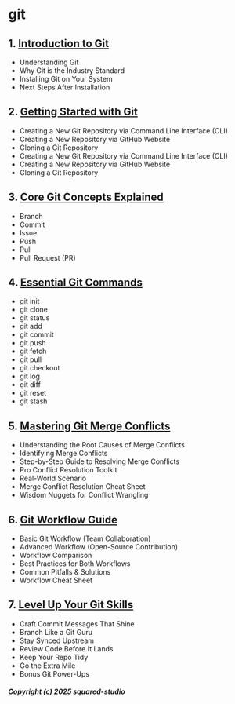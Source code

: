 # git
## 1. [Introduction to Git](git/chapter_00001.md)
  - Understanding Git
  - Why Git is the Industry Standard
  - Installing Git on Your System
  - Next Steps After Installation
## 2. [Getting Started with Git](git/chapter_00002.md)
  - Creating a New Git Repository via Command Line Interface (CLI)
  - Creating a New Repository via GitHub Website
  - Cloning a Git Repository
  - Creating a New Git Repository via Command Line Interface (CLI)
  - Creating a New Repository via GitHub Website
  - Cloning a Git Repository
## 3. [Core Git Concepts Explained](git/chapter_00003.md)
  - Branch
  - Commit
  - Issue
  - Push
  - Pull
  - Pull Request (PR)
## 4. [Essential Git Commands](git/chapter_00004.md)
  - git init
  - git clone
  - git status
  - git add
  - git commit
  - git push
  - git fetch
  - git pull
  - git checkout
  - git log
  - git diff
  - git reset
  - git stash
## 5. [Mastering Git Merge Conflicts](git/chapter_00005.md)
  - Understanding the Root Causes of Merge Conflicts
  - Identifying Merge Conflicts
  - Step-by-Step Guide to Resolving Merge Conflicts
  - Pro Conflict Resolution Toolkit
  - Real-World Scenario
  - Merge Conflict Resolution Cheat Sheet
  - Wisdom Nuggets for Conflict Wrangling
## 6. [Git Workflow Guide](git/chapter_00006.md)
  - Basic Git Workflow (Team Collaboration)
  - Advanced Workflow (Open-Source Contribution)
  - Workflow Comparison
  - Best Practices for Both Workflows
  - Common Pitfalls & Solutions
  - Workflow Cheat Sheet
## 7. [Level Up Your Git Skills](git/chapter_00007.md)
  - Craft Commit Messages That Shine
  - Branch Like a Git Guru
  - Stay Synced Upstream
  - Review Code Before It Lands
  - Keep Your Repo Tidy
  - Go the Extra Mile
  - Bonus Git Power-Ups

##### Copyright (c) 2025 squared-studio

